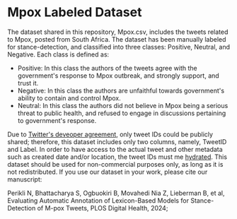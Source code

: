 # Mpox Labeled Dataset

The dataset shared in this repository, Mpox.csv, includes the tweets related to Mpox, posted from South Africa. The dataset has been manually labeled for stance-detection, and classified into three classes: Positive, Neutral, and Negative. Each class is defined as:

- Positive: In this class the authors of the tweets agree with the government's response to Mpox outbreak, and strongly support, and trust it.
- Negative: In this class the authors are unfaithful towards government's ability to contain and control Mpox.
- Neutral: In this class the authors did not believe in Mpox being a serious threat to public health, and refused to engage in discussions pertaining to government's response.

Due to [Twitter's deveoper agreement](https://developer.twitter.com/en/developer-terms/agreement-and-policy), only tweet IDs could be publicly shared; therefore, this dataset includes only two columns, namely, TweetID and Label. In order to have access to the actual tweet and other metadata such as created date and/or location, the tweet IDs must me [hydrated](https://towardsdatascience.com/learn-how-to-easily-hydrate-tweets-a0f393ed340e).
This dataset should be used for non-commercial purposes only, as long as it is not redistributed. If you use our dataset in your work, please cite our manuscript:

Perikli N, Bhattacharya S, Ogbuokiri B, Movahedi Nia Z, Lieberman B, et al, Evaluating Automatic Annotation of Lexicon-Based
Models for Stance-Detection of M-pox Tweets, PLOS Digital Health, 2024;

